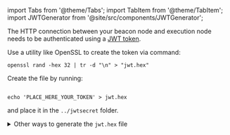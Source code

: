 import Tabs from '@theme/Tabs';
import TabItem from '@theme/TabItem';
import JWTGenerator from '@site/src/components/JWTGenerator';

The HTTP connection between your beacon node and execution node needs to be authenticated using a [JWT token](https://jwt.io/).

Use a utility like OpenSSL to create the token via command: 

```shell
openssl rand -hex 32 | tr -d "\n" > "jwt.hex"
```

Create the file by running:

```shell

echo 'PLACE_HERE_YOUR_TOKEN' > jwt.hex

```

and place it in the `../jwtsecret` folder.

<details>
    <summary>Other ways to generate the <code>jwt.hex</code> file</summary>

1. Use the auto-generated random one below (<a href="#generate-jwt" onClick={()=>{ javascript:window.location.reload(); }}>regenerate</a>), and place it into the `./jwtsecret/jwt.hex` file:

<JWTGenerator />

2. Use an execution or consensus client to generate the `./jwtsecret/jwt.hex` file (check their documentation).
3. Use an online generator like [this](https://seanwasere.com/generate-random-hex/). Copy and paste this value into a `./jwtsecret/jwt.hex` file.

</details>